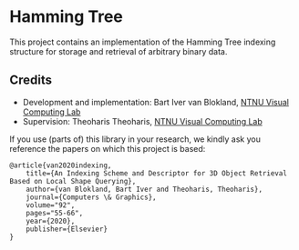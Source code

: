 # Hamming Tree

This project contains an implementation of the Hamming Tree indexing structure for storage and retrieval of arbitrary binary data. 

## Credits

- Development and implementation: Bart Iver van Blokland, [NTNU Visual Computing Lab](https://www.idi.ntnu.no/grupper/vis/)
- Supervision: Theoharis Theoharis, [NTNU Visual Computing Lab](https://www.idi.ntnu.no/grupper/vis/)


If you use (parts of) this library in your research, we kindly ask you reference the papers on which this project is based:

    @article{van2020indexing,
        title={An Indexing Scheme and Descriptor for 3D Object Retrieval Based on Local Shape Querying},
        author={van Blokland, Bart Iver and Theoharis, Theoharis},
        journal={Computers \& Graphics},
        volume="92",
        pages="55-66",
        year={2020},
        publisher={Elsevier}
    }
